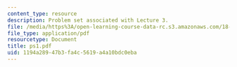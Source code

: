 ```yaml
---
content_type: resource
description: Problem set associated with Lecture 3.
file: /media/https%3A/open-learning-course-data-rc.s3.amazonaws.com/18-725-algebraic-geometry-fall-2003/1194a28947b3fa4c5619a4a10bdc0eba_ps1.pdf
file_type: application/pdf
resourcetype: Document
title: ps1.pdf
uid: 1194a289-47b3-fa4c-5619-a4a10bdc0eba
---
```

